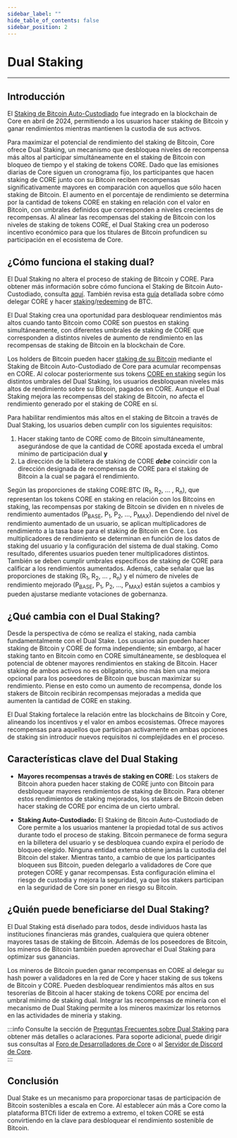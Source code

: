 ```yaml
---
sidebar_label: ""
hide_table_of_contents: false
sidebar_position: 2
---
```


# Dual Staking

---

## Introducción

El [Staking de Bitcoin Auto-Custodiado](https://docs.coredao.org/docs/Learn/products/btc-staking/overview.md) fue integrado en la blockchain de Core en abril de 2024, permitiendo a los usuarios hacer staking de Bitcoin y ganar rendimientos mientras mantienen la custodia de sus activos.

Para maximizar el potencial de rendimiento del staking de Bitcoin, Core ofrece Dual Staking, un mecanismo que desbloquea niveles de recompensa más altos al participar simultáneamente en el staking de Bitcoin con bloqueo de tiempo y el staking de tokens CORE.
Dado que las emisiones diarias de Core siguen un cronograma fijo, los participantes que hacen staking de CORE junto con su Bitcoin reciben recompensas significativamente mayores en comparación con aquellos que sólo hacen staking de Bitcoin. El aumento en el porcentaje de rendimiento se determina por la cantidad de tokens CORE en staking en relación con el valor en Bitcoin, con umbrales definidos que corresponden a niveles crecientes de recompensas.
Al alinear las recompensas del staking de Bitcoin con los niveles de staking de tokens CORE, el Dual Staking crea un poderoso incentivo económico para que los titulares de Bitcoin profundicen su participación en el ecosistema de Core.

<!-- <div style={{ position: 'relative', paddingBottom: '56.25%', height: 0 }}>
  <iframe
    src="https://www.youtube.com/embed/zqzGoQwT9Rs?si=HRHOIRc2viLKHP1g"
    style={{ position: 'absolute', top: 0, left: 0, width: '100%', height: '100%' }}
    frameborder="0"
    allow="accelerometer; autoplay; clipboard-write; encrypted-media; gyroscope; picture-in-picture"
    allowfullscreen
  ></iframe>
</div> -->

## ¿Cómo funciona el staking dual?

El Dual Staking no altera el proceso de staking de Bitcoin y CORE. Para obtener más información sobre cómo funciona el Staking de Bitcoin Auto-Custodiado, consulta [aquí](https://docs.coredao.org/docs/Learn/products/btc-staking/overview.md). También revisa esta [guía](https://docs.coredao.org/docs/stake-and-delegate/delegating-core.md) detallada sobre cómo delegar CORE y hacer [staking](https://docs.coredao.org/docs/Learn/products/btc-staking/stake-btc-guide.md)/[redeeming](https://docs.coredao.org/docs/Learn/products/btc-staking/Redeeming-Guide.md) de BTC.

El Dual Staking crea una oportunidad para desbloquear rendimientos más altos cuando tanto Bitcoin como CORE son puestos en staking simultáneamente, con diferentes umbrales de staking de CORE que corresponden a distintos niveles de aumento de rendimiento en las recompensas de staking de Bitcoin en la blockchain de Core.

Los holders de Bitcoin pueden hacer [staking de su Bitcoin](https://docs.coredao.org/docs/Learn/products/btc-staking/stake-btc-guide.md) mediante el Staking de Bitcoin Auto-Custodiado de Core para acumular recompensas en CORE. Al colocar posteriormente sus tokens [CORE en staking](https://docs.coredao.org/docs/stake-and-delegate/delegating-core.md) según los distintos umbrales del Dual Staking, los usuarios desbloquean niveles más altos de rendimiento sobre su Bitcoin, pagados en CORE. Aunque el Dual Staking mejora las recompensas del staking de Bitcoin, no afecta el rendimiento generado por el staking de CORE en sí.

Para habilitar rendimientos más altos en el staking de Bitcoin a través de Dual Staking, los usuarios deben cumplir con los siguientes requisitos:

1. Hacer staking tanto de CORE como de Bitcoin simultáneamente, asegurándose de que la cantidad de CORE apostada exceda el umbral mínimo de participación dual **y**
2. La dirección de la billetera de staking de CORE _**debe**_ coincidir con la dirección designada de recompensas de CORE para el staking de Bitcoin a la cual se pagará el rendimiento.

Según las proporciones de staking CORE:BTC (R<sub>1</sub>, R<sub>2</sub>, … , R<sub>n</sub>), que representan los tokens CORE en staking en relación con los Bitcoins en staking, las recompensas por staking de Bitcoin se dividen en n niveles de rendimiento aumentados (P<sub>BASE</sub>, P<sub>1</sub>, P<sub>2</sub>, …, P<sub>MAX</sub>). Dependiendo del nivel de rendimiento aumentado de un usuario, se aplican multiplicadores de rendimiento a la tasa base para el staking de Bitcoin en Core. Los multiplicadores de rendimiento se determinan en función de los datos de staking del usuario y la configuración del sistema de dual staking. Como resultado, diferentes usuarios pueden tener multiplicadores distintos. También se deben cumplir umbrales específicos de staking de CORE para calificar a los rendimientos aumentados. Además, cabe señalar que las proporciones de staking (R<sub>1</sub>, R<sub>2</sub>, … , R<sub>n</sub>) y el número de niveles de rendimiento mejorado (P<sub>BASE</sub>, P<sub>1</sub>, P<sub>2</sub>, …, P<sub>MAX</sub>) están sujetos a cambios y pueden ajustarse mediante votaciones de gobernanza.

## ¿Qué cambia con el Dual Staking?

Desde la perspectiva de cómo se realiza el staking, nada cambia fundamentalmente con el Dual Stake. Los usuarios aún pueden hacer staking de Bitcoin y CORE de forma independiente; sin embargo, al hacer staking tanto en Bitcoin como en CORE simultáneamente, se desbloquea el potencial de obtener mayores rendimientos
en staking de Bitcoin. Hacer staking de ambos activos no es obligatorio, sino más bien una mejora opcional para los poseedores de Bitcoin que buscan maximizar su rendimiento. Piense en esto como un aumento de recompensa, donde los stakers de Bitcoin recibirán recompensas mejoradas a medida que aumenten la cantidad de CORE en staking.

El Dual Staking fortalece la relación entre las blockchains de Bitcoin y Core, alineando los incentivos y el valor en ambos ecosistemas. Ofrece mayores recompensas para aquellos que participan activamente en ambas opciones de staking sin introducir nuevos requisitos ni complejidades en el proceso.

## Características clave del Dual Staking

- **Mayores recompensas a través de staking en CORE**: Los stakers de Bitcoin ahora pueden hacer staking de CORE junto con Bitcoin para desbloquear mayores rendimientos de staking de Bitcoin. Para obtener estos rendimientos de staking mejorados, los stakers de Bitcoin deben hacer staking de CORE por encima de un cierto umbral.

- **Staking Auto-Custodiado:** El Staking de Bitcoin Auto-Custodiado de Core permite a los usuarios mantener la propiedad total de sus activos durante todo el proceso de staking. Bitcoin permanece de forma segura en la billetera del usuario y se desbloquea cuando expira el período de bloqueo elegido. Ninguna entidad externa obtiene jamás la custodia del Bitcoin del staker. Mientras tanto, a cambio de que los participantes bloqueen sus Bitcoin, pueden delegarlo a validadores de Core que protegen CORE y ganar recompensas. Esta configuración elimina el riesgo de custodia y mejora la seguridad, ya que los stakers participan en la seguridad de Core sin poner en riesgo su Bitcoin.

## ¿Quién puede beneficiarse del Dual Staking?

El Dual Staking está diseñado para todos, desde individuos hasta las instituciones financieras más grandes, cualquiera que quiera obtener mayores tasas de staking de Bitcoin. Además de los poseedores de Bitcoin, los mineros de Bitcoin también pueden aprovechar el Dual Staking para optimizar sus ganancias.

Los mineros de Bitcoin pueden ganar recompensas en CORE al delegar su hash power a validadores en la red de Core y hacer staking de sus tokens de Bitcoin y CORE. Pueden desbloquear rendimientos más altos en sus tesorerías de Bitcoin al hacer staking de tokens CORE por encima del umbral mínimo de staking dual. Integrar las recompensas de minería con el mecanismo de Dual Staking permite a los mineros maximizar los retornos en las actividades de minería y staking.

:::info
Consulte la sección de [Preguntas Frecuentes sobre Dual Staking](../FAQs/dual-staking-faqs.md) para obtener más detalles o aclaraciones. Para soporte adicional, puede dirigir sus consultas al [Foro de Desarrolladores de Core](http://forum.coredao.org) o al [Servidor de Discord de Core](https://discord.gg/M2AGJKSG).\
:::

## Conclusión

Dual Stake es un mecanismo para proporcionar tasas de participación de Bitcoin sostenibles a escala en Core. Al establecer aún más a Core como la plataforma BTCfi líder de extremo a extremo, el token CORE se está convirtiendo en la clave para desbloquear el rendimiento sostenible de Bitcoin.

